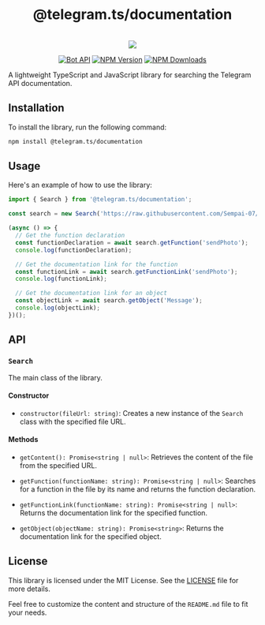 <div style="text-align: center;">
   <h1>@telegram.ts/documentation</h1><br>
   <image src="https://raw.githubusercontent.com/Sempai-07/Telegramsjs/main/docs/avatar.png"><br>
   
   [![Bot API](https://img.shields.io/badge/Bot%20API-v.6.7-00aced.svg?style=flat-square&logo=telegram)](https://core.telegram.org/bots/api)
   [![NPM Version](https://img.shields.io/npm/v/@telegram.ts/documentation.svg?maxAge=3600)](https://www.npmjs.com/package/@telegram.ts/documentation)
   [![NPM Downloads](https://img.shields.io/npm/dt/@telegram.ts/documentation.svg?maxAge=3600)](https://www.npmjs.com/package/@telegram.ts/documentation)
   </div>

A lightweight TypeScript and JavaScript library for searching the Telegram API documentation.

## Installation

To install the library, run the following command:

```bash
npm install @telegram.ts/documentation
```

## Usage

Here's an example of how to use the library:

```typescript
import { Search } from '@telegram.ts/documentation';

const search = new Search('https://raw.githubusercontent.com/Sempai-07/@telegram.ts/documentation/main/src/BaseClient.d.ts');

(async () => {
  // Get the function declaration
  const functionDeclaration = await search.getFunction('sendPhoto');
  console.log(functionDeclaration);

  // Get the documentation link for the function
  const functionLink = await search.getFunctionLink('sendPhoto');
  console.log(functionLink);

  // Get the documentation link for an object
  const objectLink = await search.getObject('Message');
  console.log(objectLink);
})();
```

## API

### `Search`

The main class of the library.

#### Constructor

- `constructor(fileUrl: string)`: Creates a new instance of the `Search` class with the specified file URL.

#### Methods

- `getContent(): Promise<string | null>`: Retrieves the content of the file from the specified URL.

- `getFunction(functionName: string): Promise<string | null>`: Searches for a function in the file by its name and returns the function declaration.

- `getFunctionLink(functionName: string): Promise<string | null>`: Returns the documentation link for the specified function.

- `getObject(objectName: string): Promise<string>`: Returns the documentation link for the specified object.

## License

This library is licensed under the MIT License. See the [LICENSE](LICENSE) file for more details.

Feel free to customize the content and structure of the `README.md` file to fit your needs.